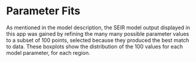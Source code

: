 # Parameter Fits

As mentioned in the model description, the SEIR model output displayed in this app was gained by refining the many many possible parameter values to a subset of 100 points, selected because they produced the best match to data. These boxplots show the distribution of the 100 values for each model parameter, for each region.


